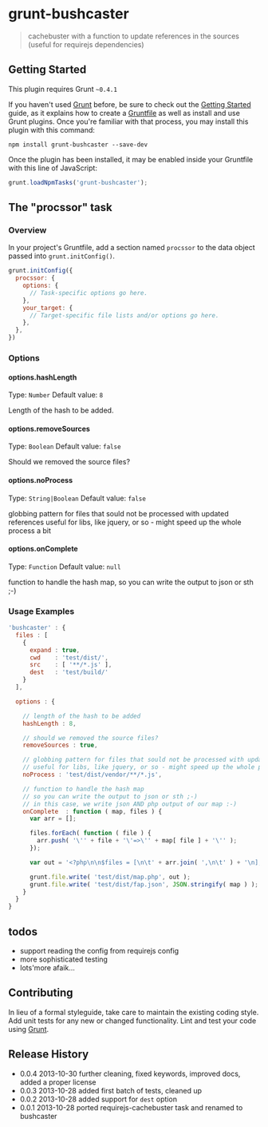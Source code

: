 # grunt-bushcaster

> cachebuster with a function to update references in the sources
> (useful for requirejs dependencies)

## Getting Started
This plugin requires Grunt `~0.4.1`

If you haven't used [Grunt](http://gruntjs.com/) before, be sure to check out the [Getting Started](http://gruntjs.com/getting-started) guide, as it explains how to create a [Gruntfile](http://gruntjs.com/sample-gruntfile) as well as install and use Grunt plugins. Once you're familiar with that process, you may install this plugin with this command:

```shell
npm install grunt-bushcaster --save-dev
```

Once the plugin has been installed, it may be enabled inside your Gruntfile with this line of JavaScript:

```js
grunt.loadNpmTasks('grunt-bushcaster');
```

## The "procssor" task

### Overview
In your project's Gruntfile, add a section named `procssor` to the data object passed into `grunt.initConfig()`.

```js
grunt.initConfig({
  procssor: {
    options: {
      // Task-specific options go here.
    },
    your_target: {
      // Target-specific file lists and/or options go here.
    },
  },
})
```

### Options

#### options.hashLength
Type: `Number`
Default value: `8`

Length of the hash to be added.

#### options.removeSources
Type: `Boolean`
Default value: `false`

Should we removed the source files?

#### options.noProcess
Type: `String|Boolean`
Default value: `false`

globbing pattern for files that sould not be processed with updated references
useful for libs, like jquery, or so - might speed up the whole process a bit

#### options.onComplete
Type: `Function`
Default value: `null`

function to handle the hash map, so you can write the output to json or sth ;-)

### Usage Examples

```js
'bushcaster' : {
  files : [
    {
      expand : true,
      cwd    : 'test/dist/',
      src    : [ '**/*.js' ],
      dest   : 'test/build/'
    }
  ],

  options : {

    // length of the hash to be added
    hashLength : 8,

    // should we removed the source files?
    removeSources : true,

    // globbing pattern for files that sould not be processed with updated references
    // useful for libs, like jquery, or so - might speed up the whole process a bit
    noProcess : 'test/dist/vendor/**/*.js',

    // function to handle the hash map
    // so you can write the output to json or sth ;-)
    // in this case, we write json AND php output of our map :-)
    onComplete  : function ( map, files ) {
      var arr = [];

      files.forEach( function ( file ) {
        arr.push( '\'' + file + '\'=>\'' + map[ file ] + '\'' );
      });

      var out = '<?php\n\n$files = [\n\t' + arr.join( ',\n\t' ) + '\n];\n';

      grunt.file.write( 'test/dist/map.php', out );
      grunt.file.write( 'test/dist/fap.json', JSON.stringify( map ) );
    }
  }
}
```

## todos
- support reading the config from requirejs config
- more sophisticated testing
- lots'more afaik...

## Contributing
In lieu of a formal styleguide, take care to maintain the existing coding style. Add unit tests for any new or changed functionality. Lint and test your code using [Grunt](http://gruntjs.com/).

## Release History
* 0.0.4 2013-10-30 further cleaning, fixed keywords, improved docs, added a proper license
* 0.0.3 2013-10-28 added first batch of tests, cleaned up
* 0.0.2 2013-10-28 added support for `dest` option
* 0.0.1 2013-10-28 ported requirejs-cachebuster task and renamed to bushcaster
